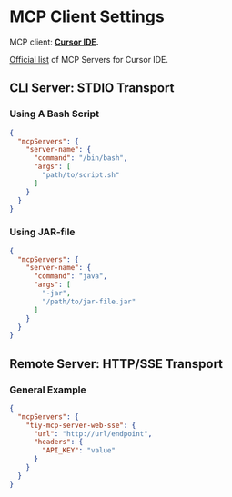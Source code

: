 # MCP Client Settings

MCP client: **[Cursor IDE](https://docs.cursor.com/en/welcome).**

[Official list](https://docs.cursor.com/en/tools/mcp) of MCP Servers for Cursor IDE.

## CLI Server: STDIO Transport

### Using A Bash Script

```json
{
  "mcpServers": {
    "server-name": {
      "command": "/bin/bash",
      "args": [
        "path/to/script.sh"
      ]
    }
  }
}
```

### Using JAR-file

```json
{
  "mcpServers": {
    "server-name": {
      "command": "java",
      "args": [
        "-jar",
        "/path/to/jar-file.jar"
      ]
    }
  }
}
```

## Remote Server: HTTP/SSE Transport

### General Example

```json
{
  "mcpServers": {
    "tiy-mcp-server-web-sse": {
      "url": "http://url/endpoint",
      "headers": {
        "API_KEY": "value"
      }
    }
  }
}
```

